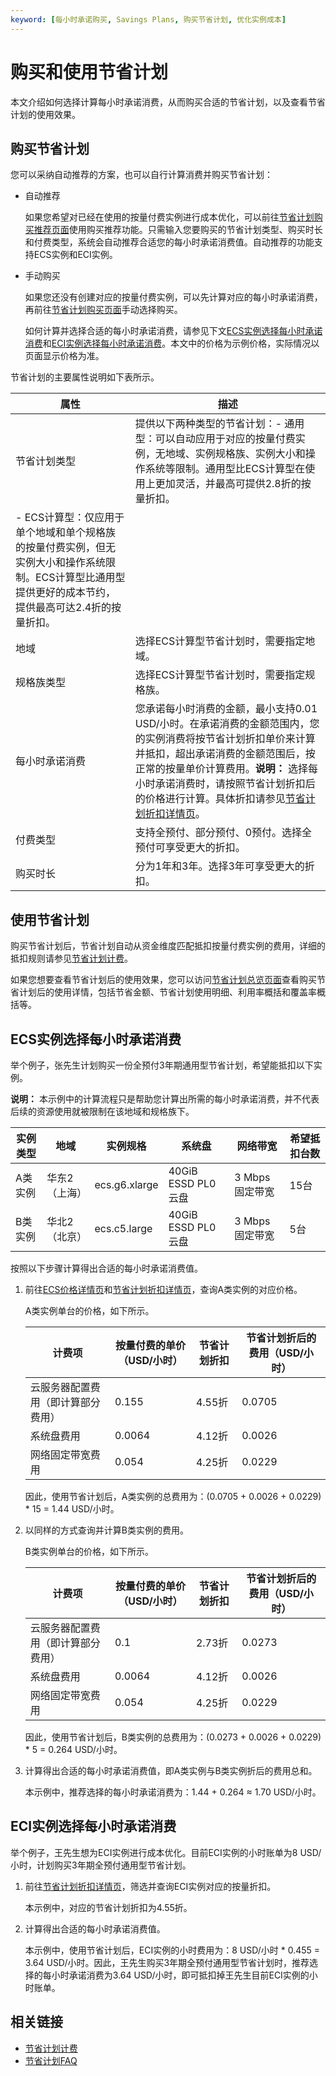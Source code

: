 ```yaml
---
keyword: [每小时承诺购买, Savings Plans, 购买节省计划, 优化实例成本]
---
```


# 购买和使用节省计划

本文介绍如何选择计算每小时承诺消费，从而购买合适的节省计划，以及查看节省计划的使用效果。

## 购买节省计划

您可以采纳自动推荐的方案，也可以自行计算消费并购买节省计划：

-   自动推荐

    如果您希望对已经在使用的按量付费实例进行成本优化，可以前往[节省计划购买推荐页面](https://usercenter2-intl.aliyun.com/resource/spn/recommend)使用购买推荐功能。只需输入您要购买的节省计划类型、购买时长和付费类型，系统会自动推荐合适您的每小时承诺消费值。自动推荐的功能支持ECS实例和ECI实例。

-   手动购买

    如果您还没有创建对应的按量付费实例，可以先计算对应的每小时承诺消费，再前往[节省计划购买页面](https://common-buy-intl.alibabacloud.com/?commodityCode=savingplan_common_public_intl#/buy)手动选择购买。

    如何计算并选择合适的每小时承诺消费，请参见下文[ECS实例选择每小时承诺消费](#section_mk3_ije_9t8)和[ECI实例选择每小时承诺消费](#section_lhc_azk_pnx)。本文中的价格为示例价格，实际情况以页面显示价格为准。


节省计划的主要属性说明如下表所示。

|属性|描述|
|--|--|
|节省计划类型|提供以下两种类型的节省计划：-   通用型：可以自动应用于对应的按量付费实例，无地域、实例规格族、实例大小和操作系统等限制。通用型比ECS计算型在使用上更加灵活，并最高可提供2.8折的按量折扣。
-   ECS计算型：仅应用于单个地域和单个规格族的按量付费实例，但无实例大小和操作系统限制。ECS计算型比通用型提供更好的成本节约，提供最高可达2.4折的按量折扣。 |
|地域|选择ECS计算型节省计划时，需要指定地域。|
|规格族类型|选择ECS计算型节省计划时，需要指定规格族。|
|每小时承诺消费|您承诺每小时消费的金额，最小支持0.01 USD/小时。在承诺消费的金额范围内，您的实例消费将按节省计划折扣单价来计算并抵扣，超出承诺消费的金额范围后，按正常的按量单价计算费用。**说明：** 选择每小时承诺消费时，请按照节省计划折扣后的价格进行计算。具体折扣请参见[节省计划折扣详情页](https://usercenter2-intl.aliyun.com/resource/spn/price)。 |
|付费类型|支持全预付、部分预付、0预付。选择全预付可享受更大的折扣。|
|购买时长|分为1年和3年。选择3年可享受更大的折扣。|

## 使用节省计划

购买节省计划后，节省计划自动从资金维度匹配抵扣按量付费实例的费用，详细的抵扣规则请参见[节省计划计费]()。

如果您想要查看节省计划后的使用效果，您可以访问[节省计划总览页面](https://usercenter2-intl.aliyun.com/resource/spn/overview)查看购买节省计划后的使用详情，包括节省金额、节省计划使用明细、利用率概括和覆盖率概括等。

## ECS实例选择每小时承诺消费

举个例子，张先生计划购买一份全预付3年期通用型节省计划，希望能抵扣以下实例。

**说明：** 本示例中的计算流程只是帮助您计算出所需的每小时承诺消费，并不代表后续的资源使用就被限制在该地域和规格族下。

|实例类型|地域|实例规格|系统盘|网络带宽|希望抵扣台数|
|----|--|----|---|----|------|
|A类实例|华东2（上海）|ecs.g6.xlarge|40GiB ESSD PL0云盘|3 Mbps固定带宽|15台|
|B类实例|华北2（北京）|ecs.c5.large|40GiB ESSD PL0云盘|3 Mbps固定带宽|5台|

按照以下步骤计算得出合适的每小时承诺消费值。

1.  前往[ECS价格详情页](https://www.alibabacloud.com/product/ecs)和[节省计划折扣详情页](https://usercenter2-intl.aliyun.com/resource/spn/price)，查询A类实例的对应价格。

    A类实例单台的价格，如下所示。

    |计费项|按量付费的单价（USD/小时）|节省计划折扣|节省计划折后的费用（USD/小时）|
    |---|---------------|------|-----------------|
    |云服务器配置费用（即计算部分费用）|0.155|4.55折|0.0705|
    |系统盘费用|0.0064|4.12折|0.0026|
    |网络固定带宽费用|0.054|4.25折|0.0229|

    因此，使用节省计划后，A类实例的总费用为：\(0.0705 + 0.0026 + 0.0229\) \* 15 = 1.44 USD/小时。

2.  以同样的方式查询并计算B类实例的费用。

    B类实例单台的价格，如下所示。

    |计费项|按量付费的单价（USD/小时）|节省计划折扣|节省计划折后的费用（USD/小时）|
    |---|---------------|------|-----------------|
    |云服务器配置费用（即计算部分费用）|0.1|2.73折|0.0273|
    |系统盘费用|0.0064|4.12折|0.0026|
    |网络固定带宽费用|0.054|4.25折|0.0229|

    因此，使用节省计划后，B类实例的总费用为：\(0.0273 + 0.0026 + 0.0229\) \* 5 = 0.264 USD/小时。

3.  计算得出合适的每小时承诺消费值，即A类实例与B类实例折后的费用总和。

    本示例中，推荐选择的每小时承诺消费为：1.44 + 0.264 ≈ 1.70 USD/小时。


## ECI实例选择每小时承诺消费

举个例子，王先生想为ECI实例进行成本优化。目前ECI实例的小时账单为8 USD/小时，计划购买3年期全预付通用型节省计划。

1.  前往[节省计划折扣详情页](https://usercenter2-intl.aliyun.com/resource/spn/price)，筛选并查询ECI实例对应的按量折扣。

    本示例中，对应的节省计划折扣为4.55折。

2.  计算得出合适的每小时承诺消费值。

    本示例中，使用节省计划后，ECI实例的小时费用为：8 USD/小时 \* 0.455 = 3.64 USD/小时。因此，王先生购买3年期全预付通用型节省计划时，推荐选择的每小时承诺消费为3.64 USD/小时，即可抵扣掉王先生目前ECI实例的小时账单。


## 相关链接

-   [节省计划计费]()
-   [节省计划FAQ](/intl.zh-CN/产品定价/计费FAQ.md)

